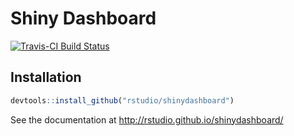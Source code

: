 Shiny Dashboard
===============

[![Travis-CI Build Status](https://travis-ci.org/rstudio/shinydashboard.png?branch=master)](https://travis-ci.org/rstudio/shinydashboard)

## Installation

```R
devtools::install_github("rstudio/shinydashboard")
```

See the documentation at http://rstudio.github.io/shinydashboard/
